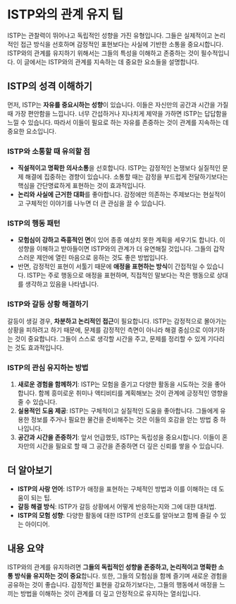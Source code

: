 # ISTP와의 관계 유지 팁

ISTP는 관찰력이 뛰어나고 독립적인 성향을 가진 유형입니다. 그들은 실제적이고 논리적인 접근 방식을 선호하며 감정적인 표현보다는 사실에 기반한 소통을 중요시합니다. ISTP와의 관계를 유지하기 위해서는 그들의 특성을 이해하고 존중하는 것이 필수적입니다. 이 글에서는 ISTP와의 관계를 지속하는 데 중요한 요소들을 설명합니다.

## ISTP의 성격 이해하기

먼저, ISTP는 **자유를 중요시하는 성향**이 있습니다. 이들은 자신만의 공간과 시간을 가질 때 가장 편안함을 느낍니다. 너무 간섭하거나 지나치게 제약을 가하면 ISTP는 답답함을 느낄 수 있습니다. 따라서 이들이 필요로 하는 자유를 존중하는 것이 관계를 지속하는 데 중요한 요소입니다.

### ISTP와 소통할 때 유의할 점

- **직설적이고 명확한 의사소통**을 선호합니다. ISTP는 감정적인 논쟁보다 실질적인 문제 해결에 집중하는 경향이 있습니다. 소통할 때는 감정을 부드럽게 전달하기보다는 핵심을 간단명료하게 표현하는 것이 효과적입니다.
- **논리와 사실에 근거한 대화**를 좋아합니다. 감정에만 의존하는 주제보다는 현실적이고 구체적인 이야기를 나누면 더 큰 관심을 끌 수 있습니다.

### ISTP의 행동 패턴

- **모험심이 강하고 즉흥적인 면**이 있어 종종 예상치 못한 계획을 세우기도 합니다. 이 성향을 이해하고 받아들이면 ISTP와의 관계가 더 유연해질 것입니다. 그들의 갑작스러운 제안에 열린 마음으로 응하는 것도 좋은 방법입니다.
- 반면, 감정적인 표현이 서툴기 때문에 **애정을 표현하는 방식**이 간접적일 수 있습니다. ISTP는 주로 행동으로 애정을 표현하며, 직접적인 말보다는 작은 행동으로 상대를 생각하고 있음을 나타냅니다.

### ISTP와 갈등 상황 해결하기

갈등이 생길 경우, **차분하고 논리적인 접근**이 필요합니다. ISTP는 감정적으로 몰아가는 상황을 피하려고 하기 때문에, 문제를 감정적인 측면이 아니라 해결 중심으로 이야기하는 것이 중요합니다. 그들이 스스로 생각할 시간을 주고, 문제를 정리할 수 있게 기다리는 것도 효과적입니다.

### ISTP의 관심 유지하는 방법

1. **새로운 경험을 함께하기**: ISTP는 모험을 즐기고 다양한 활동을 시도하는 것을 좋아합니다. 함께 흥미로운 취미나 액티비티를 계획해보는 것이 관계에 긍정적인 영향을 줄 수 있습니다.
2. **실용적인 도움 제공**: ISTP는 구체적이고 실질적인 도움을 좋아합니다. 그들에게 유용한 정보를 주거나 필요한 물건을 준비해주는 것은 이들의 호감을 얻는 방법 중 하나입니다.
3. **공간과 시간을 존중하기**: 앞서 언급했듯, ISTP는 독립성을 중요시합니다. 이들이 혼자만의 시간을 필요로 할 때 그 공간을 존중하면 더 깊은 신뢰를 쌓을 수 있습니다.

## 더 알아보기

- **ISTP의 사랑 언어**: ISTP가 애정을 표현하는 구체적인 방법과 이를 이해하는 데 도움이 되는 팁.
- **갈등 해결 방식**: ISTP가 갈등 상황에서 어떻게 반응하는지와 그에 대한 대처법.
- **ISTP의 모험 성향**: 다양한 활동에 대한 ISTP의 선호도를 알아보고 함께 즐길 수 있는 아이디어.

## 내용 요약

ISTP와의 관계를 유지하려면 **그들의 독립적인 성향을 존중하고, 논리적이고 명확한 소통 방식을 유지하는 것이 중요**합니다. 또한, 그들의 모험심을 함께 즐기며 새로운 경험을 공유하는 것이 좋습니다. 감정적인 표현을 강요하기보다는, 그들의 행동에서 애정을 느끼는 방법을 이해하는 것이 관계를 더 깊고 안정적으로 유지하는 열쇠입니다.